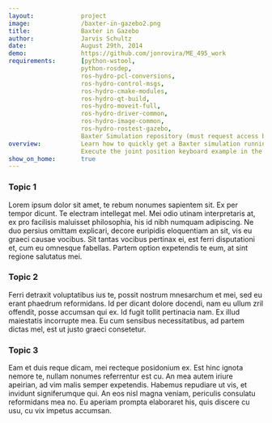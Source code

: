 ```yaml
---
layout:             project
image:              /baxter-in-gazebo2.png
title:              Baxter in Gazebo
author:             Jarvis Schultz
date:               August 29th, 2014
demo:               https://github.com/jonrovira/ME_495_work
requirements:       [python-wstool,
                    python-rosdep,
                    ros-hydro-pcl-conversions,
                    ros-hydro-control-msgs,
                    ros-hydro-cmake-modules,
                    ros-hydro-qt-build,
                    ros-hydro-moveit-full,
                    ros-hydro-driver-common,
                    ros-hydro-image-common,
                    ros-hydro-rostest-gazebo,
                    Baxter Simulation repository (must request access by emailing RSDK.support@rethinkrobotics.com]
overview:           Learn how to quickly get a Baxter simulation running in Gazebo.
                    Execute the joint position keyboard example in the simulation.
show_on_home:       true
---
```



### Topic 1
Lorem ipsum dolor sit amet, te rebum nonumes sapientem sit. Ex per tempor dicunt. Te electram intellegat mel. Mei odio utinam interpretaris at, ex pro facilisis maluisset philosophia, his id nibh numquam adipiscing. Ne duo persius omittam explicari, decore euripidis eloquentiam an sit, vis eu graeci causae vocibus. Sit tantas vocibus pertinax ei, est ferri disputationi et, cum eu omnesque fabellas. Partem option expetendis te eum, at sint regione salutatus mei.

### Topic 2
Ferri detraxit voluptatibus ius te, possit nostrum mnesarchum et mei, sed eu erant phaedrum reformidans. Id per dicant dolore docendi, nam eu ullum zril offendit, posse accumsan qui ex. Id fugit tollit pertinacia nam. Ex illud maiestatis incorrupte mea. Eu cum sensibus necessitatibus, ad partem dictas mel, est ut justo graeci consetetur.

### Topic 3
Eam et duis reque dicam, mei recteque posidonium ex. Est hinc ignota nemore te, nullam nonumes referrentur est cu. An mea autem iriure apeirian, ad vim malis semper expetendis. Habemus repudiare ut vis, et invidunt signiferumque qui. An eos nisl magna veniam, periculis consulatu reformidans mea no. Eu aperiam prompta elaboraret his, quis discere cu usu, cu vix impetus accumsan.